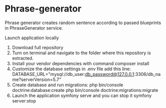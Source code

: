 # Phrase-generator

Phrase generator creates random sentence according to passed blueprints in PhraseGenerator service.

Launch application locally
1. Download full repository
2. Turn on terminal and navigate to the folder where this repository is extracted.
3. Install your vendor dependencies with command composer install
4. Customize the database settings in .env file
  add this line:
  DATABASE_URL="mysql://db_user:db_password@127.0.0.1:3306/db_name?serverVersion=5.7"
5. Create database and run migrations:
  php bin/console doctrine:database:create
  php bin/console doctrine:migrations:migrate
6. Launch the application symfony serve and you can stop it symfony server:stop
